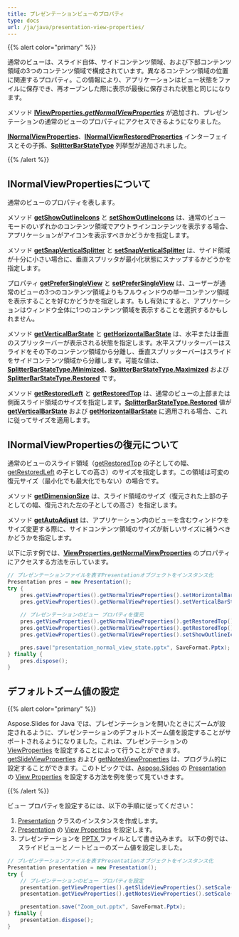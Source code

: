```yaml
---
title: プレゼンテーションビューのプロパティ
type: docs
url: /ja/java/presentation-view-properties/
---
```


{{% alert color="primary" %}} 

通常のビューは、スライド自体、サイドコンテンツ領域、および下部コンテンツ領域の3つのコンテンツ領域で構成されています。異なるコンテンツ領域の位置に関連するプロパティ。この情報により、アプリケーションはビュー状態をファイルに保存でき、再オープンした際に表示が最後に保存された状態と同じになります。

メソッド [**IViewProperties.*getNormalViewProperties***](https://reference.aspose.com/slides/java/com.aspose.slides/IViewProperties#getNormalViewProperties--) が追加され、プレゼンテーションの通常のビューのプロパティにアクセスできるようになりました。

[**INormalViewProperties**](https://reference.aspose.com/slides/java/com.aspose.slides/INormalViewProperties)、[**INormalViewRestoredProperties**](https://reference.aspose.com/slides/java/com.aspose.slides/INormalViewRestoredProperties) インターフェイスとその子孫、[**SplitterBarStateType**](https://reference.aspose.com/slides/java/com.aspose.slides/SplitterBarStateType) 列挙型が追加されました。

{{% /alert %}} 


## **INormalViewPropertiesについて** #
通常のビューのプロパティを表します。

メソッド [**getShowOutlineIcons**](https://reference.aspose.com/slides/java/com.aspose.slides/INormalViewProperties#getShowOutlineIcons--) と [**setShowOutlineIcons**](https://reference.aspose.com/slides/java/com.aspose.slides/INormalViewProperties#setShowOutlineIcons-boolean-) は、通常のビュー モードのいずれかのコンテンツ領域でアウトラインコンテンツを表示する場合、アプリケーションがアイコンを表示すべきかどうかを指定します。

メソッド [**getSnapVerticalSplitter**](https://reference.aspose.com/slides/java/com.aspose.slides/INormalViewProperties#getSnapVerticalSplitter--) と [**setSnapVerticalSplitter**](https://reference.aspose.com/slides/java/com.aspose.slides/INormalViewProperties#setSnapVerticalSplitter-boolean-) は、サイド領域が十分に小さい場合に、垂直スプリッタが最小化状態にスナップするかどうかを指定します。

プロパティ [**getPreferSingleView**](https://reference.aspose.com/slides/java/com.aspose.slides/INormalViewProperties#getPreferSingleView--) と [**setPreferSingleView**](https://reference.aspose.com/slides/java/com.aspose.slides/INormalViewProperties#setPreferSingleView-boolean-) は、ユーザーが通常のビューの3つのコンテンツ領域よりもフルウィンドウの単一コンテンツ領域を表示することを好むかどうかを指定します。もし有効にすると、アプリケーションはウィンドウ全体に1つのコンテンツ領域を表示することを選択するかもしれません。

メソッド [**getVerticalBarState**](https://reference.aspose.com/slides/java/com.aspose.slides/INormalViewProperties#getVerticalBarState--) と [**getHorizontalBarState**](https://reference.aspose.com/slides/java/com.aspose.slides/INormalViewProperties#getHorizontalBarState--) は、水平または垂直のスプリッターバーが表示される状態を指定します。水平スプリッターバーはスライドをその下のコンテンツ領域から分離し、垂直スプリッターバーはスライドをサイドコンテンツ領域から分離します。可能な値は、[**SplitterBarStateType.Minimized**](https://reference.aspose.com/slides/java/com.aspose.slides/SplitterBarStateType#Minimized)、[**SplitterBarStateType.Maximized**](https://reference.aspose.com/slides/java/com.aspose.slides/SplitterBarStateType#Maximized) および [**SplitterBarStateType.Restored**](https://reference.aspose.com/slides/java/com.aspose.slides/SplitterBarStateType#Restored) です。

メソッド [**getRestoredLeft**](https://reference.aspose.com/slides/java/com.aspose.slides/INormalViewProperties#getRestoredLeft--) と [**getRestoredTop**](https://reference.aspose.com/slides/java/com.aspose.slides/INormalViewProperties#getRestoredTop--) は、通常のビューの上部または側面スライド領域のサイズを指定します。[**SplitterBarStateType.Restored**](https://reference.aspose.com/slides/java/com.aspose.slides/SplitterBarStateType#Restored) 値が [**getVerticalBarState**](https://reference.aspose.com/slides/java/com.aspose.slides/INormalViewProperties#getVerticalBarState--) および [**getHorizontalBarState**](https://reference.aspose.com/slides/java/com.aspose.slides/INormalViewProperties#getHorizontalBarState--) に適用される場合、これに従ってサイズを適用します。 


## **INormalViewPropertiesの復元について** 
通常のビューのスライド領域（[getRestoredTop](https://reference.aspose.com/slides/java/com.aspose.slides/INormalViewProperties#getRestoredTop--) の子としての幅、[getRestoredLeft](https://reference.aspose.com/slides/java/com.aspose.slides/INormalViewProperties#getRestoredLeft--) の子としての高さ）のサイズを指定します。この領域は可変の復元サイズ（最小化でも最大化でもない）の場合です。

メソッド [**getDimensionSize**](https://reference.aspose.com/slides/java/com.aspose.slides/INormalViewRestoredProperties#getDimensionSize--) は、スライド領域のサイズ（復元された上部の子としての幅、復元された左の子としての高さ）を指定します。

メソッド [**getAutoAdjust**](https://reference.aspose.com/slides/java/com.aspose.slides/INormalViewRestoredProperties#getAutoAdjust--) は、アプリケーション内のビューを含むウィンドウをサイズ変更する際に、サイドコンテンツ領域のサイズが新しいサイズに補うべきかどうかを指定します。

以下に示す例では、[**ViewProperties.getNormalViewProperties**](https://reference.aspose.com/slides/java/com.aspose.slides/ViewProperties#getNormalViewProperties--) のプロパティにアクセスする方法を示しています。

```java
// プレゼンテーションファイルを表すPresentationオブジェクトをインスタンス化
Presentation pres = new Presentation();
try {
    pres.getViewProperties().getNormalViewProperties().setHorizontalBarState(SplitterBarStateType.Restored);
    pres.getViewProperties().getNormalViewProperties().setVerticalBarState(SplitterBarStateType.Maximized);
    
    // プレゼンテーションのビュー プロパティを復元
    pres.getViewProperties().getNormalViewProperties().getRestoredTop().setAutoAdjust(true);
    pres.getViewProperties().getNormalViewProperties().getRestoredTop().setDimensionSize(80);
    pres.getViewProperties().getNormalViewProperties().setShowOutlineIcons(true);

    pres.save("presentation_normal_view_state.pptx", SaveFormat.Pptx);
} finally {
    pres.dispose();
}
```

## **デフォルトズーム値の設定**
{{% alert color="primary" %}} 

Aspose.Slides for Java では、プレゼンテーションを開いたときにズームが設定されるように、プレゼンテーションのデフォルトズーム値を設定することがサポートされるようになりました。これは、プレゼンテーションの [ViewProperties](https://reference.aspose.com/slides/java/com.aspose.slides/ViewProperties) を設定することによって行うことができます。[getSlideViewProperties](https://reference.aspose.com/slides/java/com.aspose.slides/ViewProperties#getSlideViewProperties--) および [getNotesViewProperties](https://reference.aspose.com/slides/java/com.aspose.slides/ViewProperties#getNotesViewProperties--) は、プログラム的に設定することができます。このトピックでは、[Aspose.Slides](/slides/ja/) の [Presentation](https://reference.aspose.com/slides/java/com.aspose.slides/presentation) の [View Properties](https://reference.aspose.com/slides/java/com.aspose.slides/ViewProperties) を設定する方法を例を使って見ていきます。

{{% /alert %}} 

ビュー プロパティを設定するには、以下の手順に従ってください：

1. [Presentation](https://reference.aspose.com/slides/java/com.aspose.slides/presentation) クラスのインスタンスを作成します。
1. [Presentation](https://reference.aspose.com/slides/java/com.aspose.slides/presentation) の [View Properties](https://reference.aspose.com/slides/java/com.aspose.slides/ViewProperties) を設定します。
1. プレゼンテーションを [PPTX ](https://docs.fileformat.com/presentation/pptx/)ファイルとして書き込みます。
   以下の例では、スライドビューとノートビューのズーム値を設定しました。

```java
// プレゼンテーションファイルを表すPresentationオブジェクトをインスタンス化
Presentation presentation = new Presentation();
try {
    // プレゼンテーションのビュー プロパティを設定
    presentation.getViewProperties().getSlideViewProperties().setScale(100); // スライドビューのズーム値（パーセンテージ）
    presentation.getViewProperties().getNotesViewProperties().setScale(100); // ノートビューのズーム値（パーセンテージ） 

    presentation.save("Zoom_out.pptx", SaveFormat.Pptx);
} finally {
    presentation.dispose();
}
```